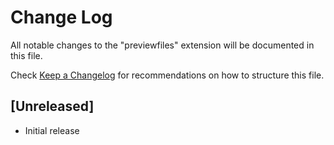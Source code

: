 # Change Log

All notable changes to the "previewfiles" extension will be documented in this file.

Check [Keep a Changelog](http://keepachangelog.com/) for recommendations on how to structure this file.

## [Unreleased]

- Initial release